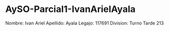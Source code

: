 # AySO-Parcial1-IvanArielAyala

Nombre: Ivan Ariel
Apellido: Ayala
Legajo: 117691
Division: Turno Tarde 213
